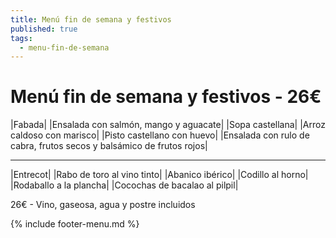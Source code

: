 ```yaml
---
title: Menú fin de semana y festivos
published: true
tags:
  - menu-fin-de-semana
---
```



# Menú fin de semana y festivos - 26€

|Fabada|
|Ensalada con salmón, mango y aguacate|
|Sopa castellana|
|Arroz caldoso con marisco|
|Pisto castellano con huevo|
|Ensalada con rulo de cabra, frutos secos y balsámico de frutos rojos|


------

|Entrecot|
|Rabo de toro al vino tinto|
|Abanico ibérico|
|Codillo al horno|
|Rodaballo a la plancha|
|Cocochas de bacalao al pilpil|

<!-- |Cordero asado|eligiendo este segundo plato se añade 10€ al menú, en total 34€| -->

26€ - Vino, gaseosa, agua y postre incluidos

{% include footer-menu.md %}

